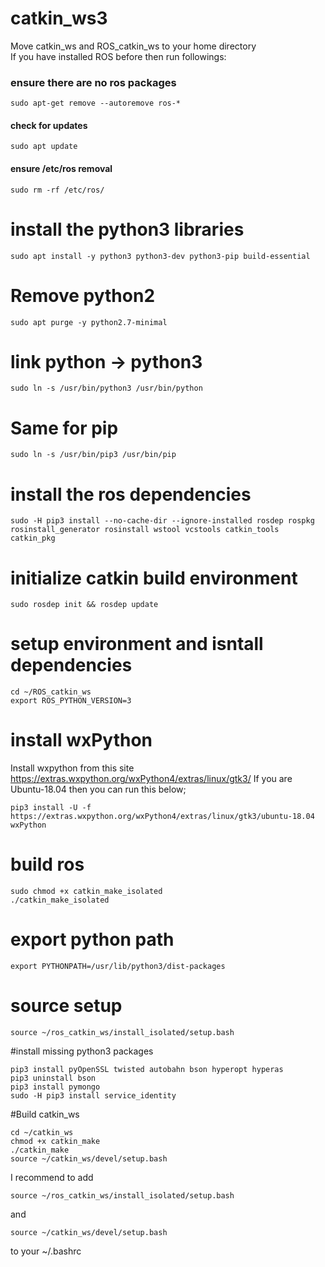 # catkin_ws3
Move catkin_ws and ROS_catkin_ws to your home directory  
If you have installed ROS before then run followings:
### ensure there are no ros packages
```
sudo apt-get remove --autoremove ros-*
```
#### check for updates
```
sudo apt update
```
#### ensure /etc/ros removal
```
sudo rm -rf /etc/ros/
```

# install the python3 libraries
```
sudo apt install -y python3 python3-dev python3-pip build-essential
```
# Remove python2
```
sudo apt purge -y python2.7-minimal
```
# link python -> python3
```
sudo ln -s /usr/bin/python3 /usr/bin/python
```
# Same for pip
```
sudo ln -s /usr/bin/pip3 /usr/bin/pip
```
# install the ros dependencies
```
sudo -H pip3 install --no-cache-dir --ignore-installed rosdep rospkg rosinstall_generator rosinstall wstool vcstools catkin_tools catkin_pkg
```
# initialize catkin build environment
```
sudo rosdep init && rosdep update
```
# setup environment and isntall dependencies
```
cd ~/ROS_catkin_ws
export ROS_PYTHON_VERSION=3
```
# install wxPython
Install wxpython from this site https://extras.wxpython.org/wxPython4/extras/linux/gtk3/
If you are Ubuntu-18.04 then you can run this below;
```
pip3 install -U -f https://extras.wxpython.org/wxPython4/extras/linux/gtk3/ubuntu-18.04 wxPython
```
# build ros
```
sudo chmod +x catkin_make_isolated
./catkin_make_isolated
```

# export python path
```
export PYTHONPATH=/usr/lib/python3/dist-packages
```
# source setup
```
source ~/ros_catkin_ws/install_isolated/setup.bash
```

#install missing python3 packages
```
pip3 install pyOpenSSL twisted autobahn bson hyperopt hyperas
pip3 uninstall bson
pip3 install pymongo
sudo -H pip3 install service_identity
```
#Build catkin_ws
```
cd ~/catkin_ws
chmod +x catkin_make
./catkin_make
source ~/catkin_ws/devel/setup.bash
```
I recommend to add
```
source ~/ros_catkin_ws/install_isolated/setup.bash
```
and
```
source ~/catkin_ws/devel/setup.bash
```
to your ~/.bashrc
